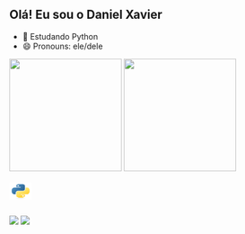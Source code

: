 ## Olá! Eu sou o Daniel Xavier

- 🌱 Estudando Python
- 😄 Pronouns: ele/dele

<div>
  <img height="200cm" width="200cm" src="https://github-readme-stats.vercel.app/api?username=xavier-dan&show_icons=false&theme=tokyonight">
  <img height="200cm" width="200cm" src="https://github-readme-stats.vercel.app/api/top-langs/?username=xavier-dan&hide_progress=true&theme=tokyonight">
</div>

<div style="display: inline_block"><br>
  <img align="center" alt="Daniel-Python" height="30" width="40" src="https://raw.githubusercontent.com/devicons/devicon/master/icons/python/python-original.svg">
</div>

   ##

<div> 
  <a href = "mailto:lacerdadaniel185@gmail.com"><img src="https://img.shields.io/badge/-Gmail-%23333?style=for-the-badge&logo=gmail&logoColor=white" target="_blank"></a>
  <a href="https://www.linkedin.com/in/daniellacerda/" target="_blank"><img src="https://img.shields.io/badge/-LinkedIn-%230077B5?style=for-the-badge&logo=linkedin&logoColor=white" target="_blank"></a> 
</div>
